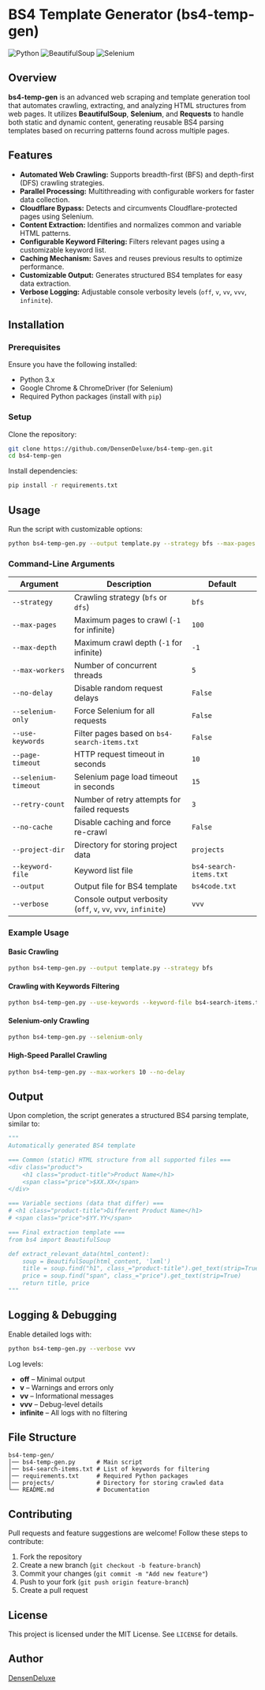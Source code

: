 # BS4 Template Generator (bs4-temp-gen)

![Python](https://img.shields.io/badge/Python-3.x-blue.svg) ![BeautifulSoup](https://img.shields.io/badge/BeautifulSoup-4-green.svg) ![Selenium](https://img.shields.io/badge/Selenium-WebScraping-yellow.svg)

## Overview
**bs4-temp-gen** is an advanced web scraping and template generation tool that automates crawling, extracting, and analyzing HTML structures from web pages. It utilizes **BeautifulSoup**, **Selenium**, and **Requests** to handle both static and dynamic content, generating reusable BS4 parsing templates based on recurring patterns found across multiple pages.

## Features
- **Automated Web Crawling:** Supports breadth-first (BFS) and depth-first (DFS) crawling strategies.
- **Parallel Processing:** Multithreading with configurable workers for faster data collection.
- **Cloudflare Bypass:** Detects and circumvents Cloudflare-protected pages using Selenium.
- **Content Extraction:** Identifies and normalizes common and variable HTML patterns.
- **Configurable Keyword Filtering:** Filters relevant pages using a customizable keyword list.
- **Caching Mechanism:** Saves and reuses previous results to optimize performance.
- **Customizable Output:** Generates structured BS4 templates for easy data extraction.
- **Verbose Logging:** Adjustable console verbosity levels (`off`, `v`, `vv`, `vvv`, `infinite`).

## Installation
### Prerequisites
Ensure you have the following installed:
- Python 3.x
- Google Chrome & ChromeDriver (for Selenium)
- Required Python packages (install with `pip`)

### Setup
Clone the repository:
```bash
git clone https://github.com/DensenDeluxe/bs4-temp-gen.git
cd bs4-temp-gen
```

Install dependencies:
```bash
pip install -r requirements.txt
```

## Usage
Run the script with customizable options:
```bash
python bs4-temp-gen.py --output template.py --strategy bfs --max-pages 100 --max-workers 5
```

### Command-Line Arguments
| Argument | Description | Default |
|----------|-------------|---------|
| `--strategy` | Crawling strategy (`bfs` or `dfs`) | `bfs` |
| `--max-pages` | Maximum pages to crawl (`-1` for infinite) | `100` |
| `--max-depth` | Maximum crawl depth (`-1` for infinite) | `-1` |
| `--max-workers` | Number of concurrent threads | `5` |
| `--no-delay` | Disable random request delays | `False` |
| `--selenium-only` | Force Selenium for all requests | `False` |
| `--use-keywords` | Filter pages based on `bs4-search-items.txt` | `False` |
| `--page-timeout` | HTTP request timeout in seconds | `10` |
| `--selenium-timeout` | Selenium page load timeout in seconds | `15` |
| `--retry-count` | Number of retry attempts for failed requests | `3` |
| `--no-cache` | Disable caching and force re-crawl | `False` |
| `--project-dir` | Directory for storing project data | `projects` |
| `--keyword-file` | Keyword list file | `bs4-search-items.txt` |
| `--output` | Output file for BS4 template | `bs4code.txt` |
| `--verbose` | Console output verbosity (`off`, `v`, `vv`, `vvv`, `infinite`) | `vvv` |

### Example Usage
#### Basic Crawling
```bash
python bs4-temp-gen.py --output template.py --strategy bfs
```

#### Crawling with Keywords Filtering
```bash
python bs4-temp-gen.py --use-keywords --keyword-file bs4-search-items.txt
```

#### Selenium-only Crawling
```bash
python bs4-temp-gen.py --selenium-only
```

#### High-Speed Parallel Crawling
```bash
python bs4-temp-gen.py --max-workers 10 --no-delay
```

## Output
Upon completion, the script generates a structured BS4 parsing template, similar to:
```python
"""
Automatically generated BS4 template

=== Common (static) HTML structure from all supported files ===
<div class="product">
    <h1 class="product-title">Product Name</h1>
    <span class="price">$XX.XX</span>
</div>

=== Variable sections (data that differ) ===
# <h1 class="product-title">Different Product Name</h1>
# <span class="price">$YY.YY</span>

=== Final extraction template ===
from bs4 import BeautifulSoup

def extract_relevant_data(html_content):
    soup = BeautifulSoup(html_content, 'lxml')
    title = soup.find("h1", class_="product-title").get_text(strip=True)
    price = soup.find("span", class_="price").get_text(strip=True)
    return title, price
"""
```

## Logging & Debugging
Enable detailed logs with:
```bash
python bs4-temp-gen.py --verbose vvv
```

Log levels:
- **off** – Minimal output
- **v** – Warnings and errors only
- **vv** – Informational messages
- **vvv** – Debug-level details
- **infinite** – All logs with no filtering

## File Structure
```
bs4-temp-gen/
│── bs4-temp-gen.py      # Main script
│── bs4-search-items.txt # List of keywords for filtering
│── requirements.txt     # Required Python packages
│── projects/            # Directory for storing crawled data
└── README.md            # Documentation
```

## Contributing
Pull requests and feature suggestions are welcome! Follow these steps to contribute:
1. Fork the repository
2. Create a new branch (`git checkout -b feature-branch`)
3. Commit your changes (`git commit -m "Add new feature"`)
4. Push to your fork (`git push origin feature-branch`)
5. Create a pull request

## License
This project is licensed under the MIT License. See `LICENSE` for details.

## Author
[DensenDeluxe](https://github.com/DensenDeluxe)


